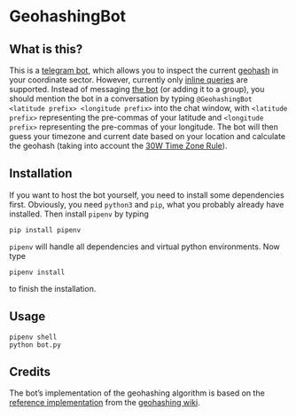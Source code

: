 # GeohashingBot

## What is this?

This is a [telegram bot](https://telegram.org/blog/bot-revolution), which allows you to inspect the current [geohash](http://wiki.xkcd.com/geohashing) in your coordinate sector. However, currently only [inline queries](https://core.telegram.org/bots/inline) are supported. Instead of messaging [the bot](https://t.me/GeohashingBot) (or adding it to a group), you should mention the bot in a conversation by typing `@GeohashingBot <latitude prefix> <longitude prefix>` into the chat window, with `<latitude prefix>` representing the pre-commas of your latitude and `<longitude prefix>` representing the pre-commas of your longitude. The bot will then guess your timezone and current date based on your location and calculate the geohash (taking into account the [30W Time Zone Rule](http://wiki.xkcd.com/geohashing/30W)).

## Installation

If you want to host the bot yourself, you need to install some dependencies first. Obviously, you need `python3` and `pip`, what you probably already have installed. Then install `pipenv` by typing

	pip install pipenv

`pipenv` will handle all dependencies and virtual python environments. Now type

	pipenv install

to finish the installation.

## Usage

	pipenv shell
	python bot.py

## Credits

The bot’s implementation of the geohashing algorithm is based on the [reference implementation](http://wiki.xkcd.com/geohashing/Implementations/Libraries/Python) from the [geohashing wiki](http://wiki.xkcd.com/geohashing).
